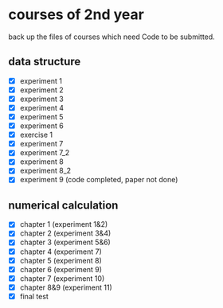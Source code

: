 # courses of 2nd year

back up the files of courses which need Code to be submitted.

## data structure

- [x] experiment 1
- [x] experiment 2
- [x] experiment 3
- [x] experiment 4
- [x] experiment 5
- [x] experiment 6
- [x] exercise 1
- [x] experiment 7
- [x] experiment 7\_2
- [x] experiment 8
- [x] experiment 8\_2
- [x] experiment 9 \(code completed, paper not done\)

## numerical calculation

- [x] chapter 1 \(experiment 1&2\)
- [x] chapter 2 \(experiment 3&4\)
- [x] chapter 3 \(experiment 5&6\)
- [x] chapter 4 \(experiment 7\)
- [x] chapter 5 \(experiment 8\)
- [x] chapter 6 \(experiment 9\)
- [x] chapter 7 \(experiment 10\)
- [x] chapter 8&9 \(experiment 11\)
- [x] final test